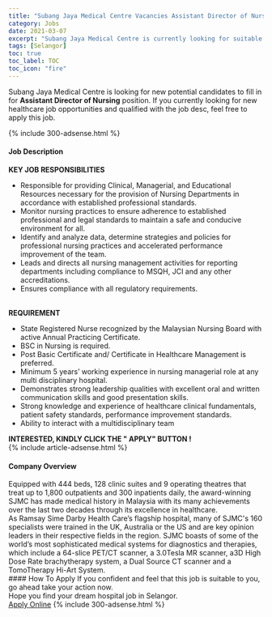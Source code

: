 ```yaml
---
title: "Subang Jaya Medical Centre Vacancies Assistant Director of Nursing" 
category: Jobs 
date: 2021-03-07 
excerpt: "Subang Jaya Medical Centre is currently looking for suitable person to fill in the Assistant Director of Nursing which positioned at Selangor" 
tags: [Selangor] 
toc: true 
toc_label: TOC 
toc_icon: "fire" 
--- 
```


<p>Subang Jaya Medical Centre is looking for new potential candidates to fill in for <b>Assistant Director of Nursing</b> position. If you currently looking for new healthcare job opportunities and qualified with the job desc, feel free to apply this job.
</p>{% include 300-adsense.html %} 
<div><div><h4>Job Description</h4></div><div><div><span><div><div><strong>KEY JOB RESPONSIBILITIES</strong></div><ul><li>Responsible for providing Clinical, Managerial, and Educational Resources necessary for the provision of Nursing Departments in accordance with established professional standards.</li><li>Monitor nursing practices to ensure adherence to established professional and legal standards to maintain a safe and conducive environment for all.</li><li>Identify and analyze data, determine strategies and policies for professional nursing practices and accelerated performance improvement of the team.</li><li>Leads and directs all nursing management activities for reporting departments including compliance to MSQH, JCI and any other accreditations.</li><li>Ensures compliance with all regulatory requirements.</li></ul><div><br><strong>REQUIREMENT</strong></div><ul><li>State Registered Nurse recognized by the Malaysian Nursing Board with active Annual Practicing Certificate.</li><li>BSC in Nursing is required.</li><li>Post Basic Certificate and/ Certificate in Healthcare Management is preferred.</li><li>Minimum 5 years&#8217; working experience in nursing managerial role at any multi disciplinary hospital.</li><li>Demonstrates strong leadership qualities with excellent oral and written communication skills and good presentation skills.</li><li>Strong knowledge and experience of healthcare clinical fundamentals, patient safety standards, performance improvement standards.</li><li>Ability to interact with a multidisciplinary team</li></ul><div><strong>INTERESTED, KINDLY CLICK THE " APPLY" BUTTON !</strong></div></div></span></div></div></div> 
{% include article-adsense.html %} 
<div><div><h4>Company Overview</h4></div><div><div><span><div><div>
	Equipped with 444 beds, 128 clinic suites and 9 operating theatres that treat up to 1,800 outpatients and 300 inpatients daily, the award-winning SJMC has made medical history in Malaysia with its many achievements over the last two decades through its excellence in healthcare.</div>
<div>
	As Ramsay Sime Darby Health Care&#8217;s flagship hospital, many of SJMC's 160 specialists were trained in the UK, Australia or the US and are key opinion leaders in their respective fields in the region. SJMC boasts of some of the world&#8217;s most sophisticated medical systems for diagnostics and therapies, which include a 64-slice PET/CT scanner, a 3.0Tesla MR scanner, a3D High Dose Rate brachytherapy system, a Dual Source CT scanner and a TomoTherapy Hi-Art System.</div></div></span></div></div></div> 
#### How To Apply 
If you confident and feel that this job is suitable to you, go ahead take your action now. <br/> 
Hope you find your dream hospital job in Selangor. <br/> 
<a href="https://www.jobstreet.com.my/en/job/assistant-director-of-nursing-4491588?jobId=jobstreet-my-job-4491588" class="btn btn--warning" target="_blank" rel="nofollow noopenner">Apply Online</a> 
{% include 300-adsense.html %} 